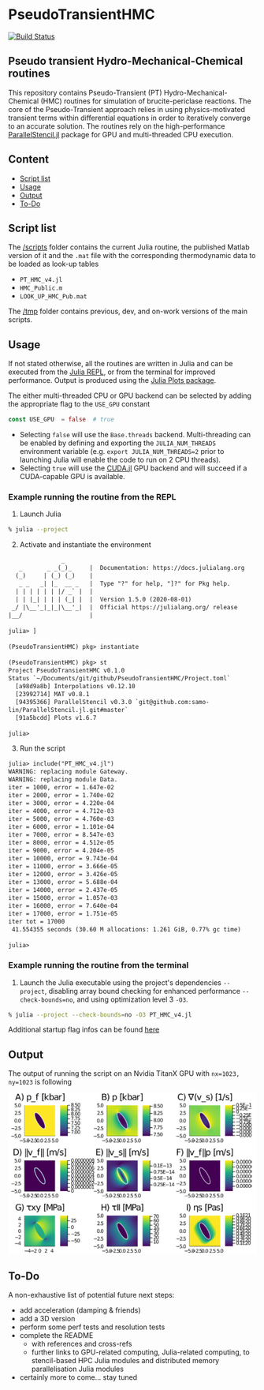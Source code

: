 # PseudoTransientHMC

[![Build Status](https://travis-ci.com/luraess/PseudoTransientHMC.jl.svg?branch=master)](https://travis-ci.com/luraess/PseudoTransientHMC.jl)

## Pseudo transient Hydro-Mechanical-Chemical routines
This repository contains Pseudo-Transient (PT) Hydro-Mechanical-Chemical (HMC) routines for simulation of brucite-periclase reactions. The core of the Pseudo-Transient approach relies in using physics-motivated transient terms within differential equations in order to iteratively converge to an accurate solution. The routines rely on the high-performance [ParallelStencil.jl](https://github.com/samo-lin/ParallelStencil.jl) package for GPU and multi-threaded CPU execution.


## Content
* [Script list](#script-list)
* [Usage](#usage)
* [Output](#output)
* [To-Do](#to-do)


## Script list
The [/scripts](/scripts/) folder contains the current Julia routine, the published Matlab version of it and the `.mat` file with the corresponding thermodynamic data to be loaded as look-up tables
- `PT_HMC_v4.jl`
- `HMC_Public.m`
- `LOOK_UP_HMC_Pub.mat`

The [/tmp](/tmp/) folder contains previous, dev, and on-work versions of the main scripts.

## Usage
If not stated otherwise, all the routines are written in Julia and can be executed from the [Julia REPL], or from the terminal for improved performance. Output is produced using the [Julia Plots package].

The either multi-threaded CPU or GPU backend can be selected by adding the appropriate flag to the `USE_GPU` constant 
```julia
const USE_GPU  = false  # true
```
- Selecting `false` will use the `Base.threads` backend. Multi-threading can be enabled by defining and exporting the `JULIA_NUM_THREADS` environment variable (e.g. `export JULIA_NUM_THREADS=2` prior to launching Julia will enable the code to run on 2 CPU threads). 
- Selecting `true` will use the [CUDA.jl] GPU backend and will succeed if a CUDA-capable GPU is available.

### Example running the routine from the REPL

1. Launch Julia
```sh
% julia --project
```
2. Activate and instantiate the environment
```julia-repl
               _
   _       _ _(_)_     |  Documentation: https://docs.julialang.org
  (_)     | (_) (_)    |
   _ _   _| |_  __ _   |  Type "?" for help, "]?" for Pkg help.
  | | | | | | |/ _` |  |
  | | |_| | | | (_| |  |  Version 1.5.0 (2020-08-01)
 _/ |\__'_|_|_|\__'_|  |  Official https://julialang.org/ release
|__/                   |

julia> ]

(PseudoTransientHMC) pkg> instantiate

(PseudoTransientHMC) pkg> st
Project PseudoTransientHMC v0.1.0
Status `~/Documents/git/github/PseudoTransientHMC/Project.toml`
  [a98d9a8b] Interpolations v0.12.10
  [23992714] MAT v0.8.1
  [94395366] ParallelStencil v0.3.0 `git@github.com:samo-lin/ParallelStencil.jl.git#master`
  [91a5bcdd] Plots v1.6.7

julia> 
```
3. Run the script
```julia-repl
julia> include("PT_HMC_v4.jl")
WARNING: replacing module Gateway.
WARNING: replacing module Data.
iter = 1000, error = 1.647e-02 
iter = 2000, error = 1.740e-02 
iter = 3000, error = 4.220e-04 
iter = 4000, error = 4.712e-03 
iter = 5000, error = 4.760e-03 
iter = 6000, error = 1.101e-04 
iter = 7000, error = 8.547e-03 
iter = 8000, error = 4.512e-05 
iter = 9000, error = 4.204e-05 
iter = 10000, error = 9.743e-04 
iter = 11000, error = 3.666e-05 
iter = 12000, error = 3.426e-05 
iter = 13000, error = 5.688e-04 
iter = 14000, error = 2.437e-05 
iter = 15000, error = 1.057e-03 
iter = 16000, error = 7.640e-04 
iter = 17000, error = 1.751e-05 
iter tot = 17000
 41.554355 seconds (30.60 M allocations: 1.261 GiB, 0.77% gc time)

julia> 
```

### Example running the routine from the terminal

1. Launch the Julia executable using the project's dependencies `--project`, disabling array bound checking for enhanced performance `--check-bounds=no`, and using optimization level 3 `-O3`.
```sh
% julia --project --check-bounds=no -O3 PT_HMC_v4.jl
```
Additional startup flag infos can be found [here](https://docs.julialang.org/en/v1/manual/getting-started/#man-getting-started)

## Output
The output of running the script on an Nvidia TitanX GPU with `nx=1023, ny=1023` is following

![PT-HMC code predicting brucite-periclase reaction](docs/PT_HMC_1024x1024.png)


## To-Do
A non-exhaustive list of potential future next steps:
- add acceleration (damping & friends)
- add a 3D version
- perform some perf tests and resolution tests
- complete the README
  - with references and cross-refs
  - further links to GPU-related computing, Julia-related computing, to stencil-based HPC Julia modules and distributed memory parallelisation Julia modules
- certainly more to come... stay tuned

[CUDA.jl]: https://github.com/JuliaGPU/CUDA.jl
[Julia Plots package]: https://github.com/JuliaPlots/Plots.jl
[Julia REPL]: https://docs.julialang.org/en/v1/stdlib/REPL/

